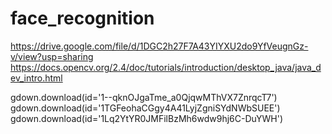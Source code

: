 # face_recognition
https://drive.google.com/file/d/1DGC2h27F7A43YIYXU2do9YfVeugnGz-v/view?usp=sharing
https://docs.opencv.org/2.4/doc/tutorials/introduction/desktop_java/java_dev_intro.html

gdown.download(id='1--qknOJgaTme_a0QjqwMThVX7ZnrqcT7')
gdown.download(id='1TGFeohaCGgy4A41LyjZgniSYdNWbSUEE')
gdown.download(id='1Lq2YtYR0JMFilBzMh6wdw9hj6C-DuYWH')

